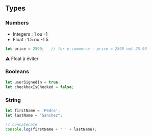 ## Types

### Numbers
* Integers : 1 ou -1
* Float : 1.5 ou -1.5
```javascript
let price = 2599;   // for e-commerce : price = 2599 not 25.99
```
:warning: Float à éviter

### Booleans
```javascript
let userSignedIn = true;
let checkboxIsChecked = false;
```
  
### String
```javascript
let firstName = 'Pedro';
let lastName = "Sanchez";

// concatenate
console.log(firstName + ' ' + lastName);
```
